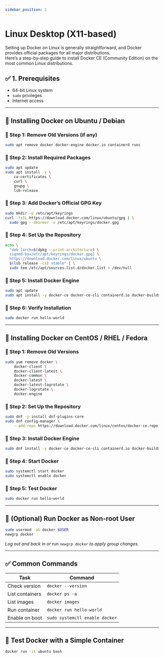 ```yaml
---
sidebar_position: 2
---
```


# Linux Desktop (X11-based)

Setting up Docker on Linux is generally straightforward, and Docker provides official packages for all major distributions.  
Here’s a step-by-step guide to install Docker CE (Community Edition) on the most common Linux distributions.

## ✅ 1. Prerequisites

- 64-bit Linux system  
- `sudo` privileges  
- Internet access  

---

## 🐧 Installing Docker on Ubuntu / Debian

### 🔹 Step 1: Remove Old Versions (if any)

```bash
sudo apt remove docker docker-engine docker.io containerd runc
```

### 🔹 Step 2: Install Required Packages

```bash
sudo apt update
sudo apt install -y \
    ca-certificates \
    curl \
    gnupg \
    lsb-release
```

### 🔹 Step 3: Add Docker’s Official GPG Key

```bash
sudo mkdir -p /etc/apt/keyrings
curl -fsSL https://download.docker.com/linux/ubuntu/gpg | \
  sudo gpg --dearmor -o /etc/apt/keyrings/docker.gpg
```

### 🔹 Step 4: Set Up the Repository

```bash
echo \
  "deb [arch=$(dpkg --print-architecture) \
  signed-by=/etc/apt/keyrings/docker.gpg] \
  https://download.docker.com/linux/ubuntu \
  $(lsb_release -cs) stable" | \
  sudo tee /etc/apt/sources.list.d/docker.list > /dev/null
```

### 🔹 Step 5: Install Docker Engine

```bash
sudo apt update
sudo apt install -y docker-ce docker-ce-cli containerd.io docker-buildx-plugin docker-compose-plugin
```

### 🔹 Step 6: Verify Installation

```bash
sudo docker run hello-world
```

---

## 🐧 Installing Docker on CentOS / RHEL / Fedora

### 🔹 Step 1: Remove Old Versions

```bash
sudo yum remove docker \
    docker-client \
    docker-client-latest \
    docker-common \
    docker-latest \
    docker-latest-logrotate \
    docker-logrotate \
    docker-engine
```

### 🔹 Step 2: Set Up the Repository

```bash
sudo dnf -y install dnf-plugins-core
sudo dnf config-manager \
    --add-repo https://download.docker.com/linux/centos/docker-ce.repo
```

### 🔹 Step 3: Install Docker Engine

```bash
sudo dnf install -y docker-ce docker-ce-cli containerd.io docker-buildx-plugin docker-compose-plugin
```

### 🔹 Step 4: Start Docker

```bash
sudo systemctl start docker
sudo systemctl enable docker
```

### 🔹 Step 5: Test Docker

```bash
sudo docker run hello-world
```

---

## 👤 (Optional) Run Docker as Non-root User

```bash
sudo usermod -aG docker $USER
newgrp docker
```

_Log out and back in or run `newgrp docker` to apply group changes._

---

## ✅ Common Commands

| Task              | Command                          |
|-------------------|----------------------------------|
| Check version     | `docker --version`               |
| List containers   | `docker ps -a`                   |
| List images       | `docker images`                  |
| Run container     | `docker run hello-world`         |
| Enable on boot    | `sudo systemctl enable docker`   |

---

## 🧪 Test Docker with a Simple Container

```bash
docker run -it ubuntu bash
```

